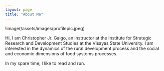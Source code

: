 ```yaml
---
layout: page
title: "About Me"
---
```

!image(/assets/images/profilepic.jpeg)

Hi, I am Christopher Jr. Galgo, an instructor at the Institute for Strategic Research and Development Studies at the Visayas State University. I am interested in the dynamics of the rural development process and the social and economic dimensions of food systems processes.

In my spare time, I like to read and run. 
